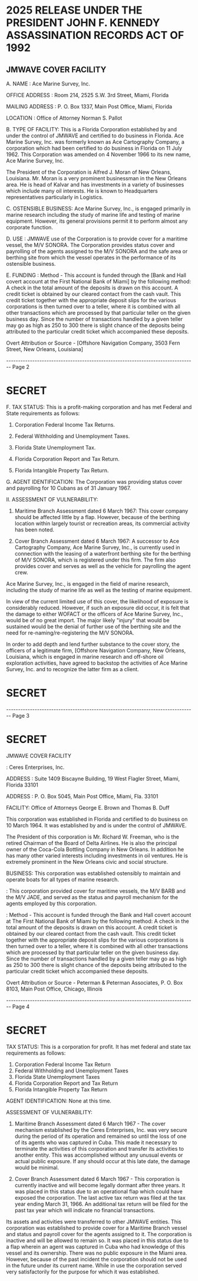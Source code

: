# 2025 RELEASE UNDER THE PRESIDENT JOHN F. KENNEDY ASSASSINATION RECORDS ACT OF 1992

## JMWAVE COVER FACILITY

A. NAME : Ace Marine Survey, Inc.

OFFICE ADDRESS : Room 214, 2525 S.W. 3rd Street, Miami, Florida

MAILING ADDRESS : P. O. Box 1337, Main Post Office, Miami, Florida

LOCATION : Office of Attorney Norman S. Pallot

B. TYPE OF FACILITY: This is a Florida Corporation established by and under the control of JMWAVE and certified to do business in Florida. Ace Marine Survey, Inc. was formerly known as Ace Cartography Company, a corporation which had been certified to do business in Florida on 11 July 1962. This Corporation was amended on 4 November 1966 to its new name, Ace Marine Survey, Inc.

The President of the Corporation is Alfred J. Moran of New Orleans, Louisiana. Mr. Moran is a very prominent businessman in the New Orleans area. He is head of Kalvar and has investments in a variety of businesses which include many oil interests. He is known to Headquarters representatives particularly in Logistics.

C. OSTENSIBLE BUSINESS: Ace Marine Survey, Inc., is engaged primarily in marine research including the study of marine life and testing of marine equipment. However, its general provisions permit it to perform almost any corporate function.

D. USE : JMWAVE use of the Corporation is to provide cover for a maritime vessel, the M/V SONORA. The Corporation provides status cover and payrolling of the agents assigned to the M/V SONORA and the safe area or berthing site from which the vessel operates in the performance of its ostensible business.

E. FUNDING : Method - This account is funded through the [Bank and Hall covert account at the First National Bank of Miami] by the following method: A check in the total amount of the deposits is drawn on this account. A credit ticket is obtained by our cleared contact from the cash vault. This credit ticket together with the appropriate deposit slips for the various corporations is then turned over to a teller, where it is combined with all other transactions which are processed by that particular teller on the given business day. Since the number of transactions handled by a given teller may go as high as 250 to 300 there is slight chance of the deposits being attributed to the particular credit ticket which accompanied these deposits.

Overt Attribution or Source - [Offshore Navigation Company, 3503 Fern Street, New Orleans, Louisiana]


-------------------------------------------------------------------------------- Page 2

# SECRET

F. TAX STATUS: This is a profit-making corporation and has met Federal and State requirements as follows:

1) Corporation Federal Income Tax Returns.

2) Federal Withholding and Unemployment Taxes.

3) Florida State Unemployment Tax.

4) Florida Corporation Report and Tax Return.

5) Florida Intangible Property Tax Return.

G. AGENT IDENTIFICATION: The Corporation was providing status cover and payrolling for 10 Cubans as of 31 January 1967.

II. ASSESSMENT OF VULNERABILITY:

1. Maritime Branch Assessment dated 6 March 1967: This cover company should be affected little by a flap. However, because of the berthing location within largely tourist or recreation areas, its commercial activity has been noted.

2. Cover Branch Assessment dated 6 March 1967: A successor to Ace Cartography Company, Ace Marine Survey, Inc., is currently used in connection with the leasing of a waterfront berthing site for the berthing of M/V SONORA, which is registered under this firm. The firm also provides cover and serves as well as the vehicle for payrolling the agent crew.

Ace Marine Survey, Inc., is engaged in the field of marine research, including the study of marine life as well as the testing of marine equipment.

In view of the current limited use of this cover, the likelihood of exposure is considerably reduced. However, if such an exposure did occur, it is felt that the damage to either WOFACT or the officers of Ace Marine Survey, Inc., would be of no great import. The major likely "injury" that would be sustained would be the denial of further use of the berthing site and the need for re-naming/re-registering the M/V SONORA.

In order to add depth and lend further substance to the cover story, the officers of a legitimate firm, [Offshore Navigation Company, New Orleans, Louisiana, which is engaged in marine research and off-shore oil exploration activities, have agreed to backstop the activities of Ace Marine Survey, Inc. and to recognize the latter firm as a client.

# SECRET


-------------------------------------------------------------------------------- Page 3

# SECRET

JMWAVE COVER FACILITY

: Ceres Enterprises, Inc.

ADDRESS : Suite 1409 Biscayne Building, 19 West Flagler Street, Miami, Florida 33101

ADDRESS : P. O. Box 5045, Main Post Office, Miami, Fla. 33101

FACILITY: Office of Attorneys George E. Brown and Thomas B. Duff

This corporation was established in Florida and certified to do business on 10 March 1964. It was established by and is under the control of JMWAVE.

The President of this corporation is Mr. Richard W. Freeman, who is the retired Chairman of the Board of Delta Airlines. He is also the principal owner of the Coca-Cola Bottling Company in New Orleans. In addition he has many other varied interests including investments in oil ventures. He is extremely prominent in the New Orleans civic and social structure.

BUSINESS: This corporation was established ostensibly to maintain and operate boats for all types of marine research.

: This corporation provided cover for maritime vessels, the M/V BARB and the M/V JADE, and served as the status and payroll mechanism for the agents employed by this corporation.

: Method - This account is funded through the Bank and Hall covert account at The First National Bank of Miami by the following method: A check in the total amount of the deposits is drawn on this account. A credit ticket is obtained by our cleared contact from the cash vault. This credit ticket together with the appropriate deposit slips for the various corporations is then turned over to a teller, where it is combined with all other transactions which are processed by that particular teller on the given business day. Since the number of transactions handled by a given teller may go as high as 250 to 300 there is slight chance of the deposits being attributed to the particular credit ticket which accompanied these deposits.

Overt Attribution or Source - Peterman & Peterman Associates, P. O. Box 8103, Main Post Office, Chicago, Illinois


-------------------------------------------------------------------------------- Page 4

# SECRET

TAX STATUS: This is a corporation for profit. It has met federal and state tax requirements as follows:

1.  Corporation Federal Income Tax Return
2.  Federal Withholding and Unemployment Taxes
3.  Florida State Unemployment Taxes
4.  Florida Corporation Report and Tax Return
5.  Florida Intangible Property Tax Return

AGENT IDENTIFICATION: None at this time.

ASSESSMENT OF VULNERABILITY:

1.  Maritime Branch Assessment dated 6 March 1967 - The cover mechanism established by the Ceres Enterprises, Inc. was very secure during the period of its operation and remained so until the loss of one of its agents who was captured in Cuba. This made it necessary to terminate the activities of this corporation and transfer its activities to another entity. This was accomplished without any unusual events or actual public exposure. If any should occur at this late date, the damage would be minimal.

2.  Cover Branch Assessment dated 6 March 1967 - This corporation is currently inactive and will become legally dormant after three years. It was placed in this status due to an operational flap which could have exposed the corporation. The last active tax return was filed at the tax year ending March 31, 1966. An additional tax return will be filed for the past tax year which will indicate no financial transactions.

Its assets and activities were transferred to other JMWAVE entities. This corporation was established to provide cover for a Maritime Branch vessel and status and payroll cover for the agents assigned to it. The corporation is inactive and will be allowed to remain so. It was placed in this status due to a flap wherein an agent was captured in Cuba who had knowledge of this vessel and its ownership. There was no public exposure in the Miami area. However, because of the past incident the corporation should not be used in the future under its current name. While in use the corporation served very satisfactorily for the purpose for which it was established.
